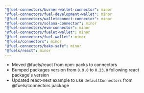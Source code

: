 ```yaml
---
"@fuel-connectors/burner-wallet-connector": minor
"@fuel-connectors/fuel-development-wallet": minor
"@fuel-connectors/walletconnect-connector": minor
"@fuel-connectors/solana-connector": minor
"@fuel-connectors/evm-connector": minor
"@fuel-connectors/fuelet-wallet": minor
"@fuel-connectors/fuel-wallet": minor
"@fuels/connectors": minor
"@fuel-connectors/bako-safe": minor
"@fuels/react": minor
---
```


- Moved @fuels/react from npm-packs to connectors
- Bumped packages version from `0.9.0` to `0.23.0` following react package's version
- Updated react-next example to use `defaultConnectors` from @fuels/connectors package

